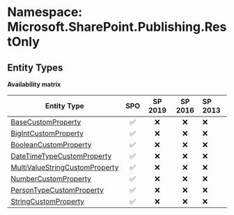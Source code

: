 # Namespace: Microsoft.SharePoint.Publishing.RestOnly

## Entity Types

**Availability matrix**

Entity Type | SPO | SP 2019 | SP 2016 | SP 2013
----------|:---:|:-------:|:-------:|:-------
[BaseCustomProperty](./EntityTypes/BaseCustomProperty.md) | ✅ | ❌ | ❌ | ❌
[BigIntCustomProperty](./EntityTypes/BigIntCustomProperty.md) | ✅ | ❌ | ❌ | ❌
[BooleanCustomProperty](./EntityTypes/BooleanCustomProperty.md) | ✅ | ❌ | ❌ | ❌
[DateTimeTypeCustomProperty](./EntityTypes/DateTimeTypeCustomProperty.md) | ✅ | ❌ | ❌ | ❌
[MultiValueStringCustomProperty](./EntityTypes/MultiValueStringCustomProperty.md) | ✅ | ❌ | ❌ | ❌
[NumberCustomProperty](./EntityTypes/NumberCustomProperty.md) | ✅ | ❌ | ❌ | ❌
[PersonTypeCustomProperty](./EntityTypes/PersonTypeCustomProperty.md) | ✅ | ❌ | ❌ | ❌
[StringCustomProperty](./EntityTypes/StringCustomProperty.md) | ✅ | ❌ | ❌ | ❌